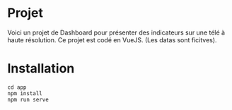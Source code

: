 # Projet
Voici un projet de Dashboard pour présenter des indicateurs sur une télé à haute résolution.
Ce projet est codé en VueJS.
(Les datas sont ficitves).

# Installation

```
cd app
npm install
npm run serve
```